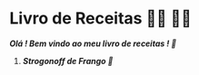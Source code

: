 # Livro de Receitas :man_cook: :man_student:

_**Olá ! Bem vindo ao meu livro de receitas ! :wave:**_

1. _**Strogonoff de Frango :chicken:**_

   
